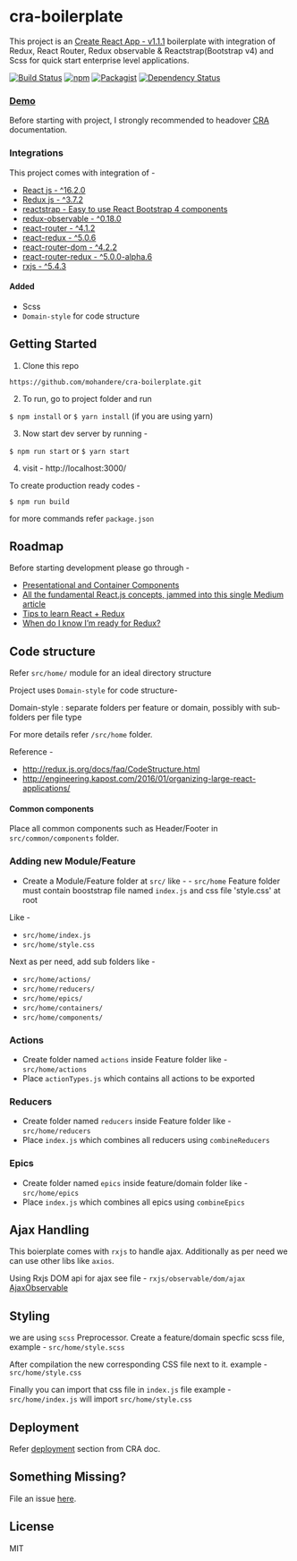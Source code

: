 # cra-boilerplate


This project is an [Create React App - v1.1.1](https://github.com/facebookincubator/create-react-app) boilerplate
with integration of Redux, React Router, Redux observable & Reactstrap(Bootstrap v4) and Scss for quick start enterprise level applications.

[![Build Status](https://travis-ci.org/mohandere/cra-boilerplate.svg?branch=master)](https://travis-ci.org/mohandere/cra-boilerplate) [![npm](https://img.shields.io/npm/v/npm.svg)]() [![Packagist](https://img.shields.io/packagist/l/doctrine/orm.svg)]() [![Dependency Status](https://dependencyci.com/github/mohandere/cra-boilerplate/badge)](https://dependencyci.com/github/mohandere/cra-boilerplate)

<!-- <img src="https://raw.githubusercontent.com/mohandere/cra-boilerplate/master/screenshot.png" width="600"> -->

### [Demo](https://mohandere.github.io/cra-boilerplate/#/)

Before starting with project, I strongly recommended to headover [CRA](https://github.com/facebook/create-react-app/blob/master/packages/react-scripts/template/README.md
) documentation.


### Integrations

This project comes with integration of -

- [React js - ^16.2.0](https://facebook.github.io/react/)
- [Redux js - ^3.7.2](http://redux.js.org/)
- [reactstrap - Easy to use React Bootstrap 4 components](https://reactstrap.github.io/)
- [redux-observable - ^0.18.0](https://redux-observable.js.org)
- [react-router - ^4.1.2](https://github.com/ReactTraining/react-router)
- [react-redux - ^5.0.6](https://github.com/reactjs/react-redux)
- [react-router-dom - ^4.2.2](https://github.com/ReactTraining/react-router/tree/master/packages/react-router-dom)
- [react-router-redux - ^5.0.0-alpha.6](https://github.com/ReactTraining/react-router/tree/master/packages/react-router-redux)
- [rxjs - ^5.4.3](reactivex.io/rxjs/)

#### Added

- Scss
- `Domain-style` for code structure


## Getting Started

1. Clone this repo

`https://github.com/mohandere/cra-boilerplate.git`

2. To run, go to project folder and run

`$ npm install`
or
`$ yarn install` (if you are using yarn)


3. Now start dev server by running -

`$ npm run start`
or
`$ yarn start`

4. visit - http://localhost:3000/

To create production ready codes -

`$ npm run build`

for more commands refer `package.json`

## Roadmap

Before starting development please go through -

- [Presentational and Container Components
](https://medium.com/@dan_abramov/smart-and-dumb-components-7ca2f9a7c7d0)
- [All the fundamental React.js concepts, jammed into this single Medium article](https://medium.freecodecamp.org/all-the-fundamental-react-js-concepts-jammed-into-this-single-medium-article-c83f9b53eac2)
- [Tips to learn React + Redux](https://www.robinwieruch.de/tips-to-learn-react-redux/)
- [When do I know I’m ready for Redux?](https://medium.com/dailyjs/when-do-i-know-im-ready-for-redux-f34da253c85f)

## Code structure

Refer `src/home/` module for an ideal directory structure

Project uses `Domain-style` for code structure-

Domain-style : separate folders per feature or domain, possibly with sub-folders per file type

For more details refer `/src/home` folder.

Reference -

- http://redux.js.org/docs/faq/CodeStructure.html
- http://engineering.kapost.com/2016/01/organizing-large-react-applications/

#### Common components

Place all common components such as Header/Footer in `src/common/components` folder.


### Adding new Module/Feature

- Create a Module/Feature folder at `src/`
like - - `src/home`
Feature folder must contain booststrap file named `index.js` and css file 'style.css' at root

Like -

- `src/home/index.js`
- `src/home/style.css`

Next as per need, add sub folders like -

- `src/home/actions/`
- `src/home/reducers/`
- `src/home/epics/`
- `src/home/containers/`
- `src/home/components/`


### Actions

- Create folder named `actions` inside Feature folder like - `src/home/actions`
- Place `actionTypes.js` which contains all actions to be exported

### Reducers

 - Create folder named `reducers` inside Feature folder like - `src/home/reducers`
- Place `index.js` which combines all reducers using `combineReducers`

### Epics

- Create folder named `epics` inside feature/domain folder like - `src/home/epics`
- Place `index.js` which combines all epics using `combineEpics`

## Ajax Handling

This boierplate comes with `rxjs` to handle ajax. Additionally as per need we can use other libs like `axios`.

Using Rxjs DOM api for ajax see file - `rxjs/observable/dom/ajax`
[AjaxObservable](http://reactivex.io/rxjs/file/es6/observable/dom/AjaxObservable.js.html)

## Styling

we are using `scss` Preprocessor. Create a feature/domain specfic scss file, example - `src/home/style.scss`

After compilation the new corresponding CSS file next to it.
example - `src/home/style.css`

Finally you can import that css file in `index.js` file
example - `src/home/index.js` will import `src/home/style.css`

## Deployment

Refer [deployment](https://github.com/facebook/create-react-app/blob/master/packages/react-scripts/template/README.md#deployment) section from CRA doc.


## Something Missing?

File an issue [here](https://github.com/mohandere/cra-boilerplate/issues).


## License

MIT


